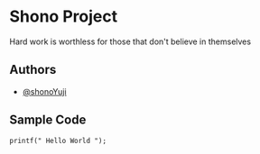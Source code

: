 # Shono Project
Hard work is worthless for those that don't believe in themselves
## Authors
- [@shonoYuji](https://github.com/shonoYuji)
## Sample Code
`printf(" Hello World ");`

